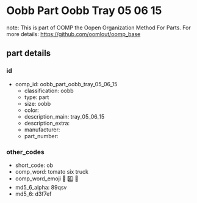 # Oobb Part Oobb Tray 05 06 15  

note: This is part of OOMP the Oopen Organization Method For Parts. For more details: https://github.com/oomlout/oomp_base

##  part details





### id
* oomp_id: oobb_part_oobb_tray_05_06_15
  * classification: oobb
  * type: part
  * size: oobb
  * color: 
  * description_main: tray_05_06_15
  * description_extra: 
  * manufacturer: 
  * part_number: 

### other_codes
* short_code: ob
* oomp_word: tomato six truck
* oomp_word_emoji :tomato: :six: :truck:
* md5_6_alpha: 89qsv
* md5_6: d3f7ef